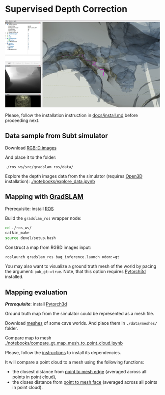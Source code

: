 # Supervised Depth Correction

[![mapping_gradslam](imgs/demo.png)](https://drive.google.com/file/d/1Dq5OAXP0lUvGvO_78CFOkJMAs1wdt622/view?usp=sharing)

Please, follow the installation instruction in
[docs/install.md](https://github.com/RuslanAgishev/supervised_depth_correction/docs/install.md)
before proceeding next.

## Data sample from Subt simulator

Download [RGB-D images](https://drive.google.com/drive/folders/1GuZr6nvmH1_-31vtszih9-CQowisk0VD?usp=sharing)

And place it to the folder:
```
./ros_ws/src/gradslam_ros/data/
```

Explore the depth images data from the simulator (requires
[Open3D](https://github.com/isl-org/Open3D)
installation):
[./notebooks/explore_data.ipynb](https://github.com/RuslanAgishev/supervised_depth_correction/blob/master/notebooks/explore_data.ipynb)

## Mapping with [GradSLAM](https://github.com/gradslam/gradslam)

Prerequisite: install [ROS](https://www.ros.org/)

Build the `gradslam_ros` wrapper node:
```bash
cd ./ros_ws/
catkin_make
source devel/setup.bash
```

Construct a map from RGBD images input:
```
roslaunch gradslam_ros bag_inference.launch odom:=gt
```

You may also want to visualize a ground truth mesh of the world by pacing the argument:
```pub_gt:=true```.
Note, that this option requires
[Pytorch3d](https://github.com/facebookresearch/pytorch3d)
installed.

## Mapping evaluation

***Prerequisite***: install [Pytorch3d](https://github.com/facebookresearch/pytorch3d)

Ground truth map from the simulator could be represented as a mesh file.

Download
[meshes](https://drive.google.com/drive/folders/1eB8sJmN4EknR7cjrke248aRFPaif8srg?usp=sharing)
of some cave worlds.
And place them in `./data/meshes/` folder.

Compare map to mesh [./notebooks/compare_gt_map_mesh_to_point_cloud.ipynb](https://github.com/RuslanAgishev/supervised_depth_correction/blob/main/notebooks/compare_gt_map_mesh_to_point_cloud.ipynb)

Please, follow the
[instructions](https://github.com/facebookresearch/pytorch3d/blob/master/INSTALL.md)
to install its dependencies.

It will compare a point cloud to a mesh using the following functions:
- the closest distance from
[point to mesh edge](https://pytorch3d.readthedocs.io/en/latest/modules/loss.html#pytorch3d.loss.point_mesh_edge_distance)
(averaged across all points in point cloud),
- the closes distance from
[point to mesh face](https://pytorch3d.readthedocs.io/en/latest/modules/loss.html#pytorch3d.loss.point_mesh_face_distance)
(averaged across all points in point cloud).